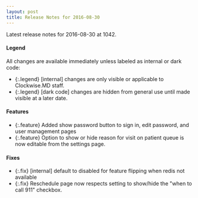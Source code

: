 ```yaml
---
layout: post
title: Release Notes for 2016-08-30
---
```


Latest release notes for 2016-08-30 at 1042.

<div class='legend' markdown='1'>

#### Legend

All changes are available immediately unless labeled as internal or dark code:

- {:.legend} [internal] changes are only visible or applicable to Clockwise.MD staff.
- {:.legend} [dark code] changes are hidden from general use until made visible at a later date.

</div>

<div class='features' markdown='1'>

#### Features

- {:.feature} Added show password button to sign in, edit password, and user management pages
- {:.feature} Option to show or hide reason for visit on patient queue is now editable from the settings page.

</div>

<div class='fixes' markdown='1'>

#### Fixes

- {:.fix} [internal] default to disabled for feature flipping when redis not available
- {:.fix} Reschedule page now respects setting to show/hide the "when to call 911" checkbox.

</div>
